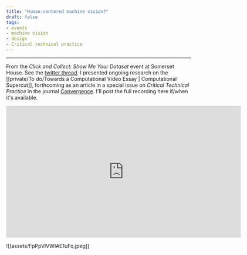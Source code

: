 ```yaml
---
title: "Human-centered machine vision?"
draft: false
tags:
- events
- machine vision
- design
- Critical technical practice
---
```

---

From the _Click and Collect: Show Me Your Dataset_ event at Somerset House. See the  [twitter thread](https://twitter.com/sh_studios_/status/1626900453828005889?s=20). I presented ongoing research on the [[private/To do/Towards a Computational Video Essay | Computational Supercut]], forthcoming as an article in a special issue on _Critical Technical Practice_ in the journal [Convergence](https://journals.sagepub.com/home/con).
I'll post the full recording here if/when it's available.

<iframe title="vimeo-player" src="https://player.vimeo.com/video/806397141?h=0470a6a1ef" width="640" height="360" frameborder="0"    allowfullscreen></iframe>

![[assets/FpPpVlVWIAE1uFq.jpeg]]